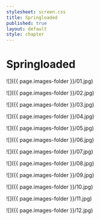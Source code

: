 ```yaml
---
stylesheet: screen.css
title: Springloaded
published: true
layout: default
style: chapter
---
```


# Springloaded

![]({{ page.images-folder }}/01.jpg)



![]({{ page.images-folder }}/02.jpg)



![]({{ page.images-folder }}/03.jpg)



![]({{ page.images-folder }}/04.jpg)



![]({{ page.images-folder }}/05.jpg)



![]({{ page.images-folder }}/06.jpg)



![]({{ page.images-folder }}/07.jpg)



![]({{ page.images-folder }}/08.jpg)



![]({{ page.images-folder }}/09.jpg)



![]({{ page.images-folder }}/10.jpg)



![]({{ page.images-folder }}/11.jpg)



![]({{ page.images-folder }}/12.jpg)
